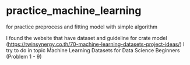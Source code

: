 # practice_machine_learning
for practice preprocess and fitting model with simple algorithm

I found the website that have dataset and guideline for crate model (https://twinsynergy.co.th/70-machine-learning-datasets-project-ideas/)
I try to do in topic Machine Learning Datasets for Data Science Beginners (Problem 1 - 9)

